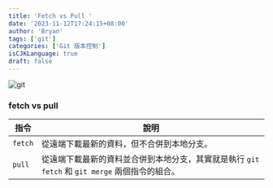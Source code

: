 ```yaml
---
title: 'Fetch vs Pull '
date: '2023-11-12T17:24:15+08:00'
author: 'Bryan'
tags: ['git']
categories: ['Git 版本控制']
isCJKLanguage: true
draft: false
---
```

![git](/images/Git/banner.jpeg)

### fetch vs pull
| 指令    | 說明                                                                                           |
| ------- | ---------------------------------------------------------------------------------------------- |
| `fetch` | 從遠端下載最新的資料，但不合併到本地分支。                                                     |
| `pull`  | 從遠端下載最新的資料並合併到本地分支，其實就是執行 `git fetch` 和 `git merge` 兩個指令的組合。 |